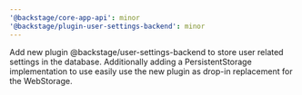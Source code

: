 ```yaml
---
'@backstage/core-app-api': minor
'@backstage/plugin-user-settings-backend': minor
---
```


Add new plugin @backstage/user-settings-backend to store user related settings
in the database. Additionally adding a PersistentStorage implementation to use
easily use the new plugin as drop-in replacement for the WebStorage.
